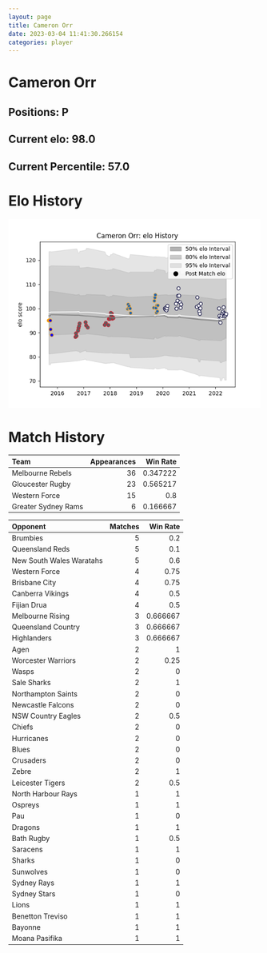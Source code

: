 ```yaml
---  
layout: page  
title: Cameron Orr  
date: 2023-03-04 11:41:30.266154  
categories: player  
---
```

# Cameron Orr

## Positions: P

## Current elo: 98.0

## Current Percentile: 57.0

# Elo History


![elo history](history_CameronOrr.png)
# Match History


| Team                |   Appearances |   Win Rate |
|:--------------------|--------------:|-----------:|
| Melbourne Rebels    |            36 |   0.347222 |
| Gloucester Rugby    |            23 |   0.565217 |
| Western Force       |            15 |   0.8      |
| Greater Sydney Rams |             6 |   0.166667 |

| Opponent                 |   Matches |   Win Rate |
|:-------------------------|----------:|-----------:|
| Brumbies                 |         5 |   0.2      |
| Queensland Reds          |         5 |   0.1      |
| New South Wales Waratahs |         5 |   0.6      |
| Western Force            |         4 |   0.75     |
| Brisbane City            |         4 |   0.75     |
| Canberra Vikings         |         4 |   0.5      |
| Fijian Drua              |         4 |   0.5      |
| Melbourne Rising         |         3 |   0.666667 |
| Queensland Country       |         3 |   0.666667 |
| Highlanders              |         3 |   0.666667 |
| Agen                     |         2 |   1        |
| Worcester Warriors       |         2 |   0.25     |
| Wasps                    |         2 |   0        |
| Sale Sharks              |         2 |   1        |
| Northampton Saints       |         2 |   0        |
| Newcastle Falcons        |         2 |   0        |
| NSW Country Eagles       |         2 |   0.5      |
| Chiefs                   |         2 |   0        |
| Hurricanes               |         2 |   0        |
| Blues                    |         2 |   0        |
| Crusaders                |         2 |   0        |
| Zebre                    |         2 |   1        |
| Leicester Tigers         |         2 |   0.5      |
| North Harbour Rays       |         1 |   1        |
| Ospreys                  |         1 |   1        |
| Pau                      |         1 |   0        |
| Dragons                  |         1 |   1        |
| Bath Rugby               |         1 |   0.5      |
| Saracens                 |         1 |   1        |
| Sharks                   |         1 |   0        |
| Sunwolves                |         1 |   0        |
| Sydney Rays              |         1 |   1        |
| Sydney Stars             |         1 |   0        |
| Lions                    |         1 |   1        |
| Benetton Treviso         |         1 |   1        |
| Bayonne                  |         1 |   1        |
| Moana Pasifika           |         1 |   1        |